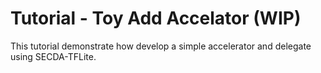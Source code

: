 # Tutorial  - Toy Add Accelator (WIP)
This tutorial demonstrate how develop a simple accelerator and delegate using SECDA-TFLite.
